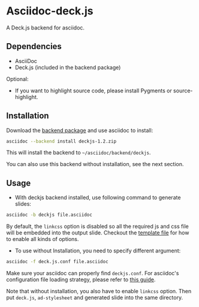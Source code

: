 # Asciidoc-deck.js

A Deck.js backend for asciidoc. 


## Dependencies

* AsciiDoc
* Deck.js (included in the backend package)

Optional:

* If you want to highlight source code, please install Pygments or source-highlight.


## Installation

Download the [backend package][deckjs] and use asciidoc to install:

```bash
asciidoc --backend install deckjs-1.2.zip
```

This will install the backend to `~/asciidoc/backend/deckjs`.

You can also use this backend without installation, see the next section.


## Usage

* With deckjs backend installed, use following command to generate slides:

```bash
asciidoc -b deckjs file.asciidoc
```

By default, the `linkcss` option is disabled so all the required js and css file will be embedded into the output slide. Checkout the [template file][example] for how to enable all kinds of options.

* To use without Installation, you need to specify different argument:

```bash
asciidoc -f deck.js.conf file.asciidoc
```

Make sure your asciidoc can properly find `deckjs.conf`. For asciidoc's configuration file loading strategy, please refer to [this guide][asc-conf-guide].

Note that without installation, you also have to enable `linkcss` option. Then put `deck.js`, `ad-stylesheet` and generated slide into the same directory. 



[deckjs]:https://github.com/downloads/houqp/asciidoc-deckjs/deckjs-1.2.2.zip
[deckjs-ext]:https://github.com/downloads/houqp/asciidoc-deckjs/deck.js.extended.zip
[asc-conf-guide]:http://www.methods.co.nz/asciidoc/userguide.html#X27
[example]:http://houqp.github.com/asciidoc-deckjs/example-template.asciidoc

